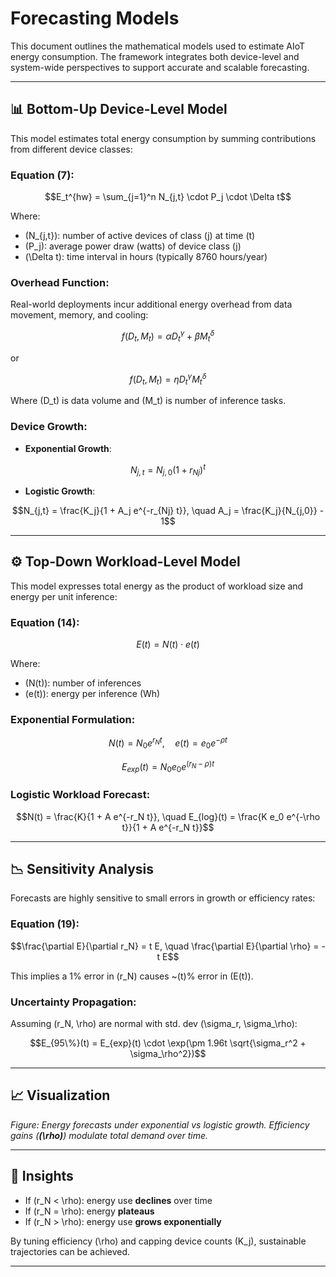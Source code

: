 # Forecasting Models

This document outlines the mathematical models used to estimate AIoT energy consumption. The framework integrates both device-level and system-wide perspectives to support accurate and scalable forecasting.

---

## 📊 Bottom-Up Device-Level Model

This model estimates total energy consumption by summing contributions from different device classes:

### Equation (7):

```math
E_t^{hw} = \sum_{j=1}^n N_{j,t} \cdot P_j \cdot \Delta t
```

Where:

- \(N_{j,t}\): number of active devices of class \(j\) at time \(t\)
- \(P_j\): average power draw (watts) of device class \(j\)
- \(\Delta t\): time interval in hours (typically 8760 hours/year)

### Overhead Function:

Real-world deployments incur additional energy overhead from data movement, memory, and cooling:

```math
f(D_t, M_t) = \alpha D_t^\gamma + \beta M_t^\delta
```

or

```math
f(D_t, M_t) = \eta D_t^\gamma M_t^\delta
```

Where \(D_t\) is data volume and \(M_t\) is number of inference tasks.

### Device Growth:

- **Exponential Growth**:

```math
N_{j,t} = N_{j,0}(1 + r_{Nj})^t
```

- **Logistic Growth**:

```math
N_{j,t} = \frac{K_j}{1 + A_j e^{-r_{Nj} t}}, \quad A_j = \frac{K_j}{N_{j,0}} - 1
```

---

## ⚙️ Top-Down Workload-Level Model

This model expresses total energy as the product of workload size and energy per unit inference:

### Equation (14):

```math
E(t) = N(t) \cdot e(t)
```

Where:

- \(N(t)\): number of inferences
- \(e(t)\): energy per inference (Wh)

### Exponential Formulation:

```math
N(t) = N_0 e^{r_N t}, \quad e(t) = e_0 e^{-\rho t}
```

```math
E_{exp}(t) = N_0 e_0 e^{(r_N - \rho)t}
```

### Logistic Workload Forecast:

```math
N(t) = \frac{K}{1 + A e^{-r_N t}}, \quad E_{log}(t) = \frac{K e_0 e^{-\rho t}}{1 + A e^{-r_N t}}
```

---

## 📉 Sensitivity Analysis

Forecasts are highly sensitive to small errors in growth or efficiency rates:

### Equation (19):

```math
\frac{\partial E}{\partial r_N} = t E, \quad \frac{\partial E}{\partial \rho} = -t E
```

This implies a 1% error in \(r_N\) causes \~\(t\)% error in \(E(t)\).

### Uncertainty Propagation:

Assuming \(r_N, \rho\) are normal with std. dev \(\sigma_r, \sigma_\rho\):

```math
E_{95\%}(t) = E_{exp}(t) \cdot \exp(\pm 1.96t \sqrt{\sigma_r^2 + \sigma_\rho^2})
```

---

## 📈 Visualization



*Figure: Energy forecasts under exponential vs logistic growth. Efficiency gains (**\(\rho\)**) modulate total demand over time.*

---

## 🧠 Insights

- If \(r_N < \rho\): energy use **declines** over time
- If \(r_N = \rho\): energy **plateaus**
- If \(r_N > \rho\): energy use **grows exponentially**

By tuning efficiency \(\rho\) and capping device counts \(K_j\), sustainable trajectories can be achieved.

---

